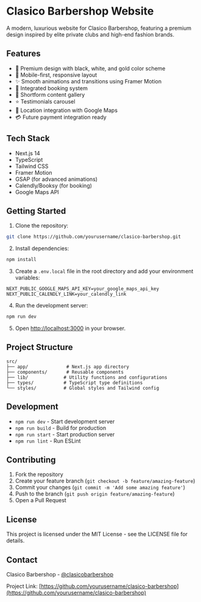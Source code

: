 # Clasico Barbershop Website

A modern, luxurious website for Clasico Barbershop, featuring a premium design inspired by elite private clubs and high-end fashion brands.

## Features

- 🎨 Premium design with black, white, and gold color scheme
- 📱 Mobile-first, responsive layout
- ✨ Smooth animations and transitions using Framer Motion
- 📅 Integrated booking system
- 🎥 Shortform content gallery
- ⭐ Testimonials carousel
- 📍 Location integration with Google Maps
- 💳 Future payment integration ready

## Tech Stack

- Next.js 14
- TypeScript
- Tailwind CSS
- Framer Motion
- GSAP (for advanced animations)
- Calendly/Booksy (for booking)
- Google Maps API

## Getting Started

1. Clone the repository:
```bash
git clone https://github.com/yourusername/clasico-barbershop.git
```

2. Install dependencies:
```bash
npm install
```

3. Create a `.env.local` file in the root directory and add your environment variables:
```env
NEXT_PUBLIC_GOOGLE_MAPS_API_KEY=your_google_maps_api_key
NEXT_PUBLIC_CALENDLY_LINK=your_calendly_link
```

4. Run the development server:
```bash
npm run dev
```

5. Open [http://localhost:3000](http://localhost:3000) in your browser.

## Project Structure

```
src/
├── app/              # Next.js app directory
├── components/       # Reusable components
├── lib/             # Utility functions and configurations
├── types/           # TypeScript type definitions
└── styles/          # Global styles and Tailwind config
```

## Development

- `npm run dev` - Start development server
- `npm run build` - Build for production
- `npm run start` - Start production server
- `npm run lint` - Run ESLint

## Contributing

1. Fork the repository
2. Create your feature branch (`git checkout -b feature/amazing-feature`)
3. Commit your changes (`git commit -m 'Add some amazing feature'`)
4. Push to the branch (`git push origin feature/amazing-feature`)
5. Open a Pull Request

## License

This project is licensed under the MIT License - see the LICENSE file for details.

## Contact

Clasico Barbershop - [@clasicobarbershop](https://instagram.com/clasicobarbershop)

Project Link: [https://github.com/yourusername/clasico-barbershop](https://github.com/yourusername/clasico-barbershop)
